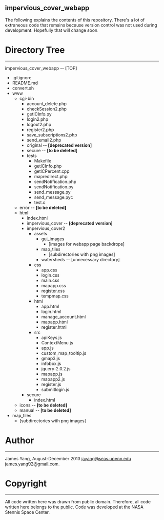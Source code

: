 impervious_cover_webapp
-----------------------
The following explains the contents of this repository. There's a lot of extraneous code that remains because version control was not used during development. Hopefully that will change soon.

# Directory Tree
----------------
impervious_cover_webapp -- [TOP]

* .gitignore
* README.md
* convert.sh
* www
   * cgi-bin
      * account_delete.php
      * checkSession2.php
      * getICInfo.py
      * login2.php
      * logout2.php
      * register2.php
      * save_subscriptions2.php
      * send_email2.php
      * original -- **[deprecated version]**
      * secure -- **[to be deleted]**
      * tests
         * Makefile
         * getICInfo.php
         * getICPercent.cpp
         * mapredirect.php
         * sendNotification.php
         * sendNotification.py
         * send_message.py
         * send_message.pyc
         * test.c
   * error -- **[to be deleted]**
   * html
      * index.html
      * impervious_cover -- **[deprecated version]**
      * impervious_cover2
         * assets
            * gui_images
               * [images for webapp page backdrops]
            * map_tiles
               * [subdirectories with png images]
            * watersheds -- [unnecessary directory]
         * css
            * app.css
            * login.css
            * main.css
            * mapapp.css
            * register.css
            * tempmap.css
         * html
            * app.html
            * login.html
            * manage_account.html
            * mapapp.html
            * register.html
         * src
            * apiKeys.js
            * ContextMenu.js
            * app.js
            * custom_map_tooltip.js
            * gmap3.js
            * infobox.js
            * jquery-2.0.2.js
            * mapapp.js
            * mapapp2.js
            * register.js
            * submitlogin.js
      * secure
         * index.html
   * icons -- **[to be deleted]**
   * manual -- **[to be deleted]**
* map_tiles
   * [subdirectories with png images]

# Author
--------
James Yang, August-December 2013
jayang@seas.upenn.edu
james.yang92@gmail.com.

# Copyright
-----------
All code written here was drawn from public domain. Therefore, all code written here belongs to the public. Code was developed at the NASA Stennis Space Center.
